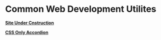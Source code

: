 # Common Web Development Utilites

**[Site Under Cnstruction](https://makkainandor.github.io/web-dev-utils/site_under_construction/)**

**[CSS Only Accordion](https://makkainandor.github.io/web-dev-utils/css_only_accordion/src/index.html)**
